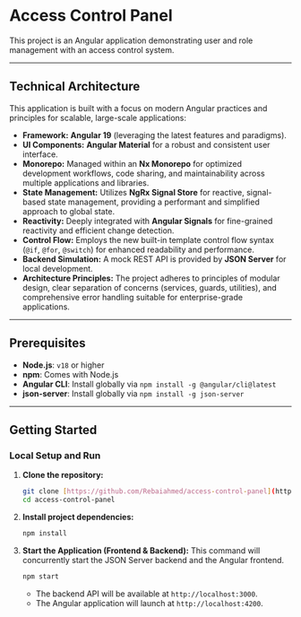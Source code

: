 # Access Control Panel

This project is an Angular application demonstrating user and role management with an access control system.

---

## Technical Architecture

This application is built with a focus on modern Angular practices and principles for scalable, large-scale applications:

* **Framework:** **Angular 19** (leveraging the latest features and paradigms).
* **UI Components:** **Angular Material** for a robust and consistent user interface.
* **Monorepo:** Managed within an **Nx Monorepo** for optimized development workflows, code sharing, and maintainability across multiple applications and libraries.
* **State Management:** Utilizes **NgRx Signal Store** for reactive, signal-based state management, providing a performant and simplified approach to global state.
* **Reactivity:** Deeply integrated with **Angular Signals** for fine-grained reactivity and efficient change detection.
* **Control Flow:** Employs the new built-in template control flow syntax (`@if`, `@for`, `@switch`) for enhanced readability and performance.
* **Backend Simulation:** A mock REST API is provided by **JSON Server** for local development.
* **Architecture Principles:** The project adheres to principles of modular design, clear separation of concerns (services, guards, utilities), and comprehensive error handling suitable for enterprise-grade applications.

---

## Prerequisites

* **Node.js**: `v18` or higher
* **npm**: Comes with Node.js
* **Angular CLI**: Install globally via `npm install -g @angular/cli@latest`
* **json-server**: Install globally via `npm install -g json-server`

---

## Getting Started

### Local Setup and Run

1.  **Clone the repository:**
    ```bash
    git clone [https://github.com/Rebaiahmed/access-control-panel](https://github.com/Rebaiahmed/access-control-panel)
    cd access-control-panel
    ```

2.  **Install project dependencies:**
    ```bash
    npm install
    ```

3.  **Start the Application (Frontend & Backend):**
    This command will concurrently start the JSON Server backend and the Angular frontend.
    ```bash
    npm start
    ```
    * The backend API will be available at `http://localhost:3000`.
    * The Angular application will launch at `http://localhost:4200`.

